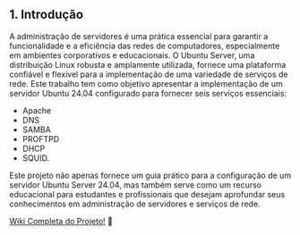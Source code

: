## 1. Introdução

A administração de servidores é uma prática essencial para garantir a funcionalidade e a eficiência das redes de computadores, especialmente em ambientes corporativos e educacionais. O Ubuntu Server, uma distribuição Linux robusta e amplamente utilizada, fornece uma plataforma confiável e flexível para a implementação de uma variedade de serviços de rede. Este trabalho tem como objetivo apresentar a implementação de um servidor Ubuntu 24.04 configurado para fornecer seis serviços essenciais:

- Apache
- DNS
- SAMBA
- PROFTPD
- DHCP
- SQUID.

Este projeto não apenas fornece um guia prático para a configuração de um servidor Ubuntu Server 24.04, mas também serve como um recurso educacional para estudantes e profissionais que desejam aprofundar seus conhecimentos em administração de servidores e serviços de rede.

[Wiki Completa do Projeto!](https://github.com/pedroaguiarbs/Ubuntu-Server/wiki) 🚀
